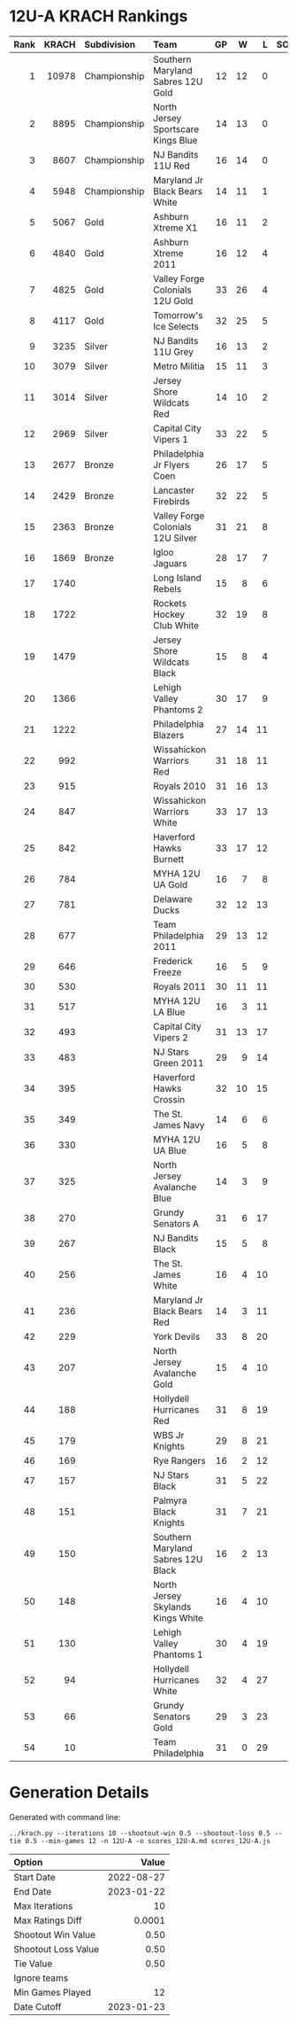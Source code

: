 # 12U-A KRACH Rankings
Rank|KRACH|Subdivision|Team|GP|W|L|SOW|SOL|T|SoS
---:|---:|:---|:---|---:|---:|---:|---:|---:|---:|---:
1|10978|Championship|Southern Maryland Sabres 12U Gold|12|12|0|0|0|0|1003
2|8895|Championship|North Jersey Sportscare Kings Blue|14|13|0|1|0|0|1090
3|8607|Championship|NJ Bandits 11U Red|16|14|0|2|0|0|1483
4|5948|Championship|Maryland Jr Black Bears White|14|11|1|1|1|0|1649
5|5067|Gold|Ashburn Xtreme X1|16|11|2|1|2|0|2248
6|4840|Gold|Ashburn Xtreme 2011|16|12|4|0|0|0|2259
7|4825|Gold|Valley Forge Colonials 12U Gold|33|26|4|2|1|0|1665
8|4117|Gold|Tomorrow's Ice Selects|32|25|5|0|2|0|1486
9|3235|Silver|NJ Bandits 11U Grey|16|13|2|1|0|0|707
10|3079|Silver|Metro Militia|15|11|3|1|0|0|1449
11|3014|Silver|Jersey Shore Wildcats Red|14|10|2|2|0|0|1190
12|2969|Silver|Capital City Vipers 1|33|22|5|4|2|0|1624
13|2677|Bronze|Philadelphia Jr Flyers Coen|26|17|5|2|2|0|1658
14|2429|Bronze|Lancaster Firebirds|32|22|5|3|2|0|1021
15|2363|Bronze|Valley Forge Colonials 12U Silver|31|21|8|1|1|0|1767
16|1869|Bronze|Igloo Jaguars|28|17|7|3|1|0|1569
17|1740||Long Island Rebels|15|8|6|1|0|0|2144
18|1722||Rockets Hockey Club White|32|19|8|0|5|0|1874
19|1479||Jersey Shore Wildcats Black|15|8|4|1|2|0|2240
20|1366||Lehigh Valley Phantoms 2|30|17|9|2|2|0|1209
21|1222||Philadelphia Blazers|27|14|11|0|2|0|1790
22|992||Wissahickon Warriors Red|31|18|11|0|2|0|1531
23|915||Royals 2010|31|16|13|2|0|0|1558
24|847||Wissahickon Warriors White|33|17|13|1|2|0|1129
25|842||Haverford Hawks Burnett|33|17|12|3|1|0|898
26|784||MYHA 12U UA Gold|16|7|8|0|1|0|1807
27|781||Delaware Ducks|32|12|13|3|4|0|1970
28|677||Team Philadelphia 2011|29|13|12|2|2|0|1628
29|646||Frederick Freeze|16|5|9|0|2|0|1985
30|530||Royals 2011|30|11|11|5|3|0|1349
31|517||MYHA 12U LA Blue|16|3|11|1|1|0|3297
32|493||Capital City Vipers 2|31|13|17|0|1|0|1236
33|483||NJ Stars Green 2011|29|9|14|3|3|0|2162
34|395||Haverford Hawks Crossin|32|10|15|4|3|0|1669
35|349||The St. James Navy|14|6|6|1|1|0|586
36|330||MYHA 12U UA Blue|16|5|8|0|3|0|1277
37|325||North Jersey Avalanche Blue|14|3|9|1|1|0|1826
38|270||Grundy Senators A|31|6|17|4|4|0|1371
39|267||NJ Bandits Black|15|5|8|1|1|0|931
40|256||The St. James White|16|4|10|0|2|0|1054
41|236||Maryland Jr Black Bears Red|14|3|11|0|0|0|2266
42|229||York Devils|33|8|20|4|1|0|1530
43|207||North Jersey Avalanche Gold|15|4|10|1|0|0|1014
44|188||Hollydell Hurricanes Red|31|8|19|1|2|1|1239
45|179||WBS Jr Knights|29|8|21|0|0|0|876
46|169||Rye Rangers|16|2|12|0|2|0|2444
47|157||NJ Stars Black|31|5|22|2|2|0|1929
48|151||Palmyra Black Knights|31|7|21|3|0|0|854
49|150||Southern Maryland Sabres 12U Black|16|2|13|1|0|0|1382
50|148||North Jersey Skylands Kings White|16|4|10|0|2|0|723
51|130||Lehigh Valley Phantoms 1|30|4|19|3|3|1|1285
52|94||Hollydell Hurricanes White|32|4|27|1|0|0|1117
53|66||Grundy Senators Gold|29|3|23|1|2|0|1736
54|10||Team Philadelphia|31|0|29|0|2|0|791
# Generation Details

Generated with command line:
```
../krach.py --iterations 10 --shootout-win 0.5 --shootout-loss 0.5 --tie 0.5 --min-games 12 -n 12U-A -o scores_12U-A.md scores_12U-A.js
```

| Option | Value |
| :----- | ----: |
| Start Date | 2022-08-27 |
| End Date | 2023-01-22 |
| Max Iterations | 10 |
| Max Ratings Diff | 0.0001 |
| Shootout Win Value | 0.50 |
| Shootout Loss Value | 0.50 |
| Tie Value | 0.50 |
| Ignore teams |  |
| Min Games Played | 12 |
| Date Cutoff | 2023-01-23 |

